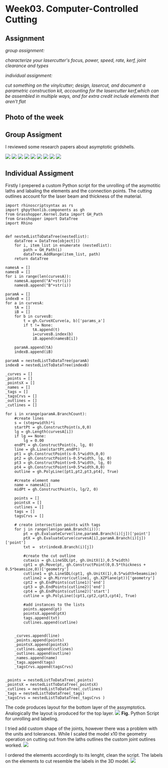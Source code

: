 # **Week03.** Computer-Controlled Cutting

## Assignment
*group assignment:*

*characterize your lasercutter's focus, power, speed, rate, kerf, joint clearance and types* 

*individual assignment:*

*cut something on the vinylcutter; design, lasercut, and document a parametric construction kit, accounting for the lasercutter kerf,which can be assembled in multiple ways, and for extra credit include elements that aren't flat* 


## Photo of the week

## Group Assigment

I reviewed some research papers about asymptotic gridshells.

![](../images/week03/w0301.jpeg)
![](../images/week03/w0302.jpeg)
![](../images/week03/w0303.jpeg)
![](../images/week03/w0304.jpeg)
![](../images/week03/w0305.jpeg)
![](../images/week03/w0306.jpeg)
![](../images/week03/w0307.jpeg)
![](../images/week03/w0308.jpeg)
![](../images/week03/w0309.jpeg)


## Individual Assigment

Firstly I prepered a custom Python script for the unrolling of the asymotitic laths and labaling the elements and the connection points. The cutting outlines account for the laser beam and thickness of the material.


```
import rhinoscriptsyntax as rs
import ghpythonlib.components as gh
from Grasshopper.Kernel.Data import GH_Path
from Grasshopper import DataTree
import Rhino


def nestedListToDataTree(nestedlist):
    dataTree = DataTree[object]()
    for i, item_list in enumerate (nestedlist):
        path = GH_Path(i)
        dataTree.AddRange(item_list, path)
    return dataTree

namesA = []
namesB = []
for i in range(len(curvesA)):
    namesA.append("A"+str(i))
    namesB.append("B"+str(i))

paramA = []
indexB = []
for a in curvesA:
    tA = []
    iB = []
    for b in curvesB:
        t = gh.CurveXCurve(a, b)['params_a']
        if t != None:
            tA.append(t)
            i=curvesB.index(b)
            iB.append(namesB[i])
            
    paramA.append(tA)
    indexB.append(iB)
    
paramA = nestedListToDataTree(paramA)
indexB = nestedListToDataTree(indexB)

_curves = []
_points = []
_pointsX = []
_names = []
_tags = []
_tagsCrvs = []
_outlines = []
_cutlines = []

for i in xrange(paramA.BranchCount):
    #create lines
    s = (step+width)*i
    startPt = gh.ConstructPoint(s,0,0)
    lg = gh.Length(curvesA[i])
    if lg == None:
        lg = 0.00
    endPt = gh.ConstructPoint(s, lg, 0)
    line = gh.Line(startPt,endPt)
    pt1 = gh.ConstructPoint(s-0.5*width,0,0)
    pt2 = gh.ConstructPoint(s-0.5*width, lg, 0)
    pt3 = gh.ConstructPoint(s+0.5*width, lg, 0)
    pt4 = gh.ConstructPoint(s+0.5*width,0,0)
    outline = gh.PolyLine([pt1,pt2,pt3,pt4], True)
    
    #create element name
    name = namesA[i] 
    midPt = gh.ConstructPoint(s, lg/2, 0)

    points = []
    pointsX = []
    cutlines = []
    tags = []
    tagsCrvs = []
    
    # create intersection points with tags
    for j in range(len(paramA.Branch(i))):
        pt = gh.EvaluateCurve(line,paramA.Branch(i)[j])['point']
        ptX = gh.EvaluateCurve(curvesA[i],paramA.Branch(i)[j])['point']
        txt =  str(indexB.Branch(i)[j])
        
        #create the cut outline
        cutaxis = gh.LineSDL(pt, gh.UnitX(1),0.5*width)
        cpt1 = gh.Move(pt, gh.ConstructPoint(0,0.5*thickness + 0.5*beamsize,0))['geometry']
        cutline1 = gh.LineSDL(cpt1, gh.UnitX(1),0.5*width+beamsize)
        cutline2 = gh.Mirror(cutline1, gh.XZPlane(pt))['geometry']
        cpt2 = gh.EndPoints(cutline1)['end']
        cpt3 = gh.EndPoints(cutline2)['end']
        cpt4 = gh.EndPoints(cutline2)['start']
        cutline = gh.PolyLine([cpt1,cpt2,cpt3,cpt4], True)
      
        #add instances to the lists
        points.append(pt)
        pointsX.append(ptX)
        tags.append(txt)
        cutlines.append(cutline)
 

    _curves.append(line)
    _points.append(points)
    _pointsX.append(pointsX)
    _cutlines.append(cutlines)
    _outlines.append(outline)
    _names.append(name)
    _tags.append(tags)
    _tagsCrvs.append(tagsCrvs)


_points = nestedListToDataTree(_points)
_pointsX = nestedListToDataTree(_pointsX)
_cutlines = nestedListToDataTree(_cutlines)
_tags = nestedListToDataTree(_tags)
_tagsCrvs = nestedListToDataTree(_tagsCrvs )
```
The code produces layout for the bottom layer of the assymptotics. Analogically the layout is produced for the top layer.
![](../images/week03/w03s01.png)
**Fig.** Python Script for unrolling and labeling.

I tried add custom shape of the joints, however there was a problem with the units and tolerances. While I scaled the model x10 the geometry operation on cutting out from the laths outlines the custom joint outlines worked.
![](../images/week03/w03s02.png)

I ordered the elements accordingly to its lenght, clean the script. The labels on the elements to cut resemble the labels in the 3D model.
![](../images/week03/w03s03.png)







